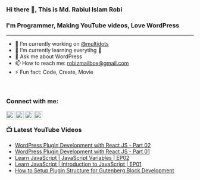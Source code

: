 ### Hi there 👋, This is Md. Rabiul Islam Robi

### I'm Programmer, Making YouTube videos, Love WordPress
---
- 🔭 I’m currently working on [@multidots](https://www.multidots.com/)
- 🌱 I’m currently learning everytihg 🤣
- 💬 Ask me about WordPress
- 📫 How to reach me: robizmailbox@gmail.com
- ⚡ Fun fact: Code, Create, Movie

<br />

### Connect with me:

[<img align="left" alt="robizshow | YouTube" width="22px" src="https://cdn.jsdelivr.net/npm/simple-icons@v3/icons/youtube.svg" />](https://www.youtube.com/robizshow)
[<img align="left" alt="robicse11127 | Twitter" width="22px" src="https://cdn.jsdelivr.net/npm/simple-icons@v3/icons/twitter.svg" />](https://twitter.com/robicse11127)
[<img align="left" alt="rabiulislamrobi | LinkedIn" width="22px" src="https://cdn.jsdelivr.net/npm/simple-icons@v3/icons/linkedin.svg" />](https://www.linkedin.com/in/rabiulislamrobi/)
[<img align="left" alt="robizstory | Facebook" width="22px" src="https://cdn.jsdelivr.net/npm/simple-icons@v3/icons/facebook.svg" />](https://www.facebook.com/robizstory)

<br />

### 📺 Latest YouTube Videos
<!-- YOUTUBE:START -->
- [WordPress Plugin Development with React JS - Part 02](https://www.youtube.com/watch?v=k2W5W_I4_H4)
- [WordPress Plugin Development with React JS - Part 01](https://www.youtube.com/watch?v=XMJrdhvW4vs)
- [Learn JavaScript | JavaScript Variables | EP02](https://www.youtube.com/watch?v=esiXUcFHvNY)
- [Learn JavaScript | Introduction to JavaScript | EP01](https://www.youtube.com/watch?v=b2ULFXSDyLA)
- [How to Setup Plugin Structure for Gutenberg Block Development](https://www.youtube.com/watch?v=eK1M3yy6eO4)
<!-- YOUTUBE:END -->

